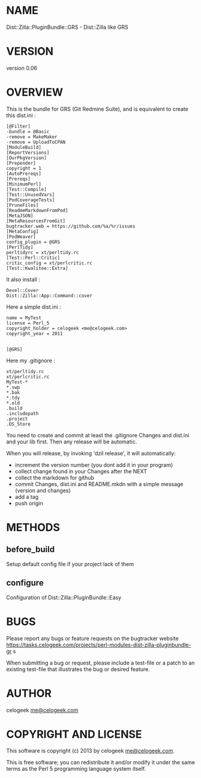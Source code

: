 # NAME

Dist::Zilla::PluginBundle::GRS - Dist::Zilla like GRS

# VERSION

version 0.06

# OVERVIEW

This is the bundle for GRS (Git Redmine Suite), and is equivalent to create this dist.ini :

    [@Filter]
    -bundle = @Basic
    -remove = MakeMaker
    -remove = UploadToCPAN
    [ModuleBuild]
    [ReportVersions]
    [OurPkgVersion]
    [Prepender]
    copyright = 1
    [AutoPrereqs]
    [Prereqs]
    [MinimumPerl]
    [Test::Compile]
    [Test::UnusedVars]
    [PodCoverageTests]
    [PruneFiles]
    [ReadmeMarkdownFromPod]
    [MetaJSON]
    [MetaResourcesFromGit]
    bugtracker.web = https://github.com/%a/%r/issues
    [MetaConfig]
    [PodWeaver]
    config_plugin = @GRS
    [PerlTidy]
    perltidyrc = xt/perltidy.rc
    [Test::Perl::Critic]
    critic_config = xt/perlcritic.rc
    [Test::Kwalitee::Extra]

It also install :

    Devel::Cover
    Dist::Zilla::App::Command::cover

Here a simple dist.ini :

    name = MyTest
    license = Perl_5
    copyright_holder = celogeek <me@celogeek.com>
    copyright_year = 2011
    

    [@GRS]

Here my .gitignore :

    xt/perltidy.rc
    xt/perlcritic.rc
    MyTest-*
    *.swp
    *.bak
    *.tdy
    *.old
    .build
    .includepath
    .project
    .DS_Store

You need to create and commit at least the .gitignore Changes and dist.ini and your lib first. Then any release will be automatic.

When you will release, by invoking 'dzil release', it will automatically:

- increment the version number (you dont add it in your program)
- collect change found in your Changes after the NEXT
- collect the markdown for github
- commit Changes, dist.ini and README.mkdn with a simple message (version and changes)
- add a tag
- push origin

# METHODS

## before\_build

Setup default config file if your project lack of them

## configure

Configuration of Dist::Zilla::PluginBundle::Easy

# BUGS

Please report any bugs or feature requests on the bugtracker website
https://tasks.celogeek.com/projects/perl-modules-dist-zilla-pluginbundle-gr
s

When submitting a bug or request, please include a test-file or a
patch to an existing test-file that illustrates the bug or desired
feature.

# AUTHOR

celogeek <me@celogeek.com>

# COPYRIGHT AND LICENSE

This software is copyright (c) 2013 by celogeek <me@celogeek.com>.

This is free software; you can redistribute it and/or modify it under
the same terms as the Perl 5 programming language system itself.
